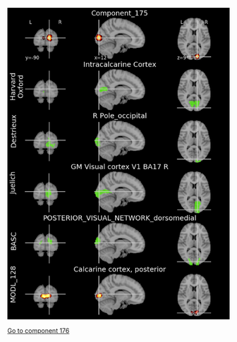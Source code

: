 


![175](preliminary/175.jpg "Component 175")

[Go to component 176](https://parietal-inria.github.io/MODL_atlas/512/176 "Component 176")